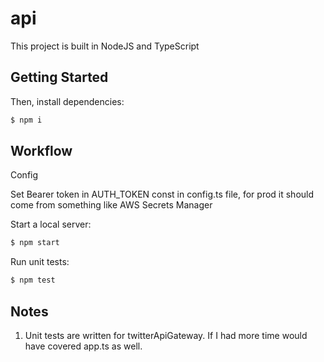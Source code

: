 # api

This project is built in NodeJS and TypeScript

## Getting Started

Then, install dependencies:

```bash
$ npm i
```

## Workflow

Config

Set Bearer token in AUTH_TOKEN const in config.ts file, for prod it should come from something like AWS Secrets Manager

Start a local server:

```bash
$ npm start
```

Run unit tests:

```bash
$ npm test
```


## Notes
1. Unit tests are written for twitterApiGateway. If I had more time would have covered app.ts as well.
